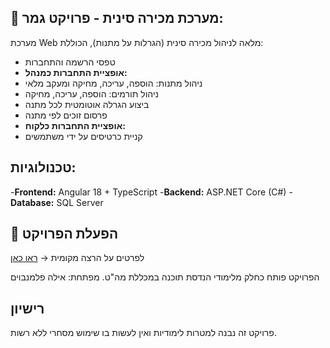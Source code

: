 ## 🎁 מערכת מכירה סינית - פרויקט גמר:
מערכת Web מלאה לניהול מכירה סינית (הגרלות על מתנות), הכוללת:
- טפסי הרשמה והתחברות
- **אופציית התחברות כמנהל:**
- ניהול מתנות: הוספה, עריכה, מחיקה ומעקב מלאי
- ניהול תורמים: הוספה, עריכה, מחיקה
- ביצוע הגרלה אוטומטית לכל מתנה
- פרסום זוכים לפי מתנה
- **אופציית התחברות כלקוח:**
- קניית כרטיסים על ידי משתמשים
## טכנולוגיות:
-**Frontend:** Angular 18 + TypeScript
-**Backend:** ASP.NET Core (C#)
-**Database:** SQL Server

## 🚀 הפעלת הפרויקט
לפרטים על הרצה מקומית → [ראו כאן](./INSTALL.md)

הפרויקט פותח כחלק מלימודי הנדסת תוכנה במכללת מה"ט.
מפתחת: אילה פלמנבוים
## רישיון
פרויקט זה נבנה למטרות לימודיות ואין לעשות בו שימוש מסחרי ללא רשות.


